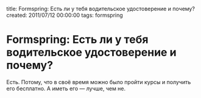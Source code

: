 title: Formspring: Есть ли у тебя водительское удостоверение и почему?
created: 2011/07/12 00:00:00
tags: formspring

# Formspring: Есть ли у тебя водительское удостоверение и почему?

Есть. Потому, что в своё время можно было пройти курсы и получить его бесплатно. А иметь его — лучше, чем не.